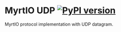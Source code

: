 # MyrtIO UDP [![PyPI version](https://badge.fury.io/py/myrtio.svg)](https://badge.fury.io/py/myrtio)

MyrtIO protocol implementation with UDP datagram.
